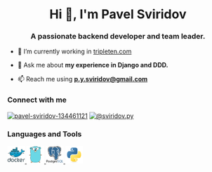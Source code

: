 <h1 align="center">Hi 👋, I'm Pavel Sviridov</h1>
<h3 align="center">A passionate backend developer and team leader.</h3>

- 🔭 I’m currently working in [tripleten.com](https://tripleten.com)

- 💬 Ask me about **my experience in Django and DDD.**

- 📫 Reach me using **p.y.sviridov@gmail.com**

<h3 align="left">Connect with me</h3>
<p align="left">
<a href="https://linkedin.com/in/pavel-sviridov-134461121" target="blank"><img align="center" src="https://raw.githubusercontent.com/rahuldkjain/github-profile-readme-generator/master/src/images/icons/Social/linked-in-alt.svg" alt="pavel-sviridov-134461121" height="30" width="40" /></a>
<a href="https://medium.com/@sviridov.py" target="blank"><img align="center" src="https://raw.githubusercontent.com/rahuldkjain/github-profile-readme-generator/master/src/images/icons/Social/medium.svg" alt="@sviridov.py" height="30" width="40" /></a>
</p>

<h3 align="left">Languages and Tools</h3>
<p align="left"> <a href="https://www.docker.com/" target="_blank" rel="noreferrer"> <img src="https://raw.githubusercontent.com/devicons/devicon/master/icons/docker/docker-original-wordmark.svg" alt="docker" width="40" height="40"/> </a> <a href="https://golang.org" target="_blank" rel="noreferrer"> <img src="https://raw.githubusercontent.com/devicons/devicon/master/icons/go/go-original.svg" alt="go" width="40" height="40"/> </a> <a href="https://www.postgresql.org" target="_blank" rel="noreferrer"> <img src="https://raw.githubusercontent.com/devicons/devicon/master/icons/postgresql/postgresql-original-wordmark.svg" alt="postgresql" width="40" height="40"/> </a> <a href="https://www.python.org" target="_blank" rel="noreferrer"> <img src="https://raw.githubusercontent.com/devicons/devicon/master/icons/python/python-original.svg" alt="python" width="40" height="40"/> </a> </p>
